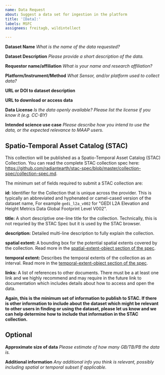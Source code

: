 ```yaml
---
name: Data Request
about: Suggest a data set for ingestion in the platform
title: '[Data]:'
labels: MSFC
assignees: freitagb, wildintellect

---
```


**Dataset Name**
*What is the name of the data requested?*

**Dataset Description**
*Please provide a short description of the data.*

**Requestor name/affiliation**
*What is your name and research affiliation?*

**Platform/Instrument/Method**
*What Sensor, and/or platform used to collect data?*

**URL or DOI to dataset description**

**URL to download or access data**

**Data License**
*Is the data openly available? Please list the license if you know it (e.g. CC-BY)*

**Intended science use case**
*Please describe how you intend to use the data, or the expected relevance to MAAP users.*

## Spatio-Temporal Asset Catalog (STAC)

This collection will be published as a Spatio-Temporal Asset Catalog (STAC) Collection. You can read the complete STAC collection spec here: https://github.com/radiantearth/stac-spec/blob/master/collection-spec/collection-spec.md.

The minimum set of fields required to submit a STAC collection are:

**id:** Identifier for the Collection that is unique across the provider. This is typically an abbreviated and hyphenated or camel-cased version of the dataset name, For example `gedi_l2a_v002` for "GEDI L2A Elevation and Height Metrics Data Global Footprint Level V002".

**title:** A short descriptive one-line title for the collection. Technically, this is not requried by the STAC Spec but it is used by the STAC browser.

**description:** Detailed multi-line description to fully explain the collection.

**spatial extent:** A bounding box for the potential spatial extents covered by the collection. Read more in the [spatial-extent-object section of the spec](https://github.com/radiantearth/stac-spec/blob/master/collection-spec/collection-spec.md#spatial-extent-object).

**temporal extent:** Describes the temporal extents of the collection as an interval. Read more in the [temporal-extent-object section of the spec](v).

**links:** A list of references to other documents. There must be a at least one link and we highly recommend and may require in the future link to documentation which includes details about how to access and open the data.

**Again, this is the minimum set of information to publish to STAC. If there is other information to include about the dataset which might be relevant to other users in finding or using the dataset, please let us know and we can help determine how to include that information in the STAC collection.**

## Optional

**Approximate size of data**
*Please estimate of how many GB/TB/PB the data is.*

**Additional information**
*Any additional info you think is relevant, possibly including spatial or temporal subset if applicable.*
